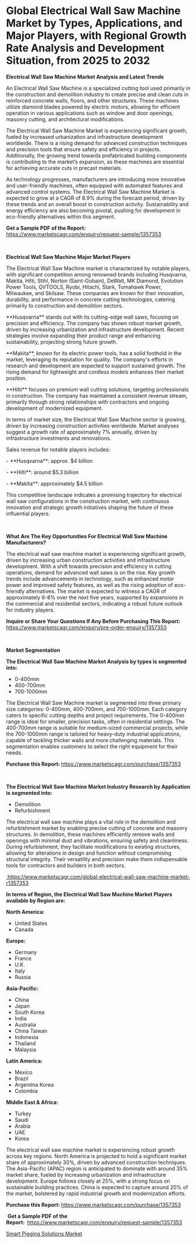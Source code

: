 <p><h1>Global Electrical Wall Saw Machine Market by Types, Applications, and Major Players, with Regional Growth Rate Analysis and Development Situation, from 2025 to 2032</h1></p><p><strong>Electrical Wall Saw Machine Market Analysis and Latest Trends</strong></p>
<p><p>An Electrical Wall Saw Machine is a specialized cutting tool used primarily in the construction and demolition industry to create precise and clean cuts in reinforced concrete walls, floors, and other structures. These machines utilize diamond blades powered by electric motors, allowing for efficient operation in various applications such as window and door openings, masonry cutting, and architectural modifications.</p><p>The Electrical Wall Saw Machine Market is experiencing significant growth, fueled by increased urbanization and infrastructure development worldwide. There is a rising demand for advanced construction techniques and precision tools that ensure safety and efficiency in projects. Additionally, the growing trend towards prefabricated building components is contributing to the market’s expansion, as these machines are essential for achieving accurate cuts in precast materials.</p><p>As technology progresses, manufacturers are introducing more innovative and user-friendly machines, often equipped with automated features and advanced control systems. The Electrical Wall Saw Machine Market is expected to grow at a CAGR of 8.9% during the forecast period, driven by these trends and an overall boost in construction activity. Sustainability and energy efficiency are also becoming pivotal, pushing for development in eco-friendly alternatives within this segment.</p></p>
<p><strong>Get a Sample PDF of the Report:&nbsp;</strong> <a href="https://www.marketscagr.com/enquiry/request-sample/1357353?utm_campaign=2652&utm_medium=2&utm_source=Github&utm_content=ia&utm_term=24022025&utm_id=electrical-wall-saw-machine">https://www.marketscagr.com/enquiry/request-sample/1357353</a></p>
<p>&nbsp;</p>
<p><strong>Electrical Wall Saw Machine Major Market Players</strong></p>
<p><p>The Electrical Wall Saw Machine market is characterized by notable players, with significant competition among renowned brands including Husqvarna, Makita, Hilti, Stihl, Norton (Saint-Gobain), DeWalt, MK Diamond, Evolution Power Tools, QVTOOLS, Ryobi, Hitachi, Stark, Tomahawk Power, Milwaukee, and Skilsaw. These companies are known for their innovation, durability, and performance in concrete cutting technologies, catering primarily to construction and demolition sectors.</p><p>**Husqvarna** stands out with its cutting-edge wall saws, focusing on precision and efficiency. The company has shown robust market growth, driven by increasing urbanization and infrastructure development. Recent strategies involve expanding their product range and enhancing sustainability, projecting strong future growth.</p><p>**Makita**, known for its electric power tools, has a solid foothold in the market, leveraging its reputation for quality. The company's efforts in research and development are expected to support sustained growth. The rising demand for lightweight and cordless models enhances their market position.</p><p>**Hilti** focuses on premium wall cutting solutions, targeting professionals in construction. The company has maintained a consistent revenue stream, primarily through strong relationships with contractors and ongoing development of modernized equipment.</p><p>In terms of market size, the Electrical Wall Saw Machine sector is growing, driven by increasing construction activities worldwide. Market analyses suggest a growth rate of approximately 7% annually, driven by infrastructure investments and renovations.</p><p>Sales revenue for notable players includes:  </p><p>- **Husqvarna**: approx. $4 billion  </p><p>- **Hilti**: around $5.3 billion  </p><p>- **Makita**: approximately $4.5 billion  </p><p>This competitive landscape indicates a promising trajectory for electrical wall saw configurations in the construction market, with continuous innovation and strategic growth initiatives shaping the future of these influential players.</p></p>
<p>&nbsp;</p>
<p><strong>What Are The Key Opportunities For Electrical Wall Saw Machine Manufacturers?</strong></p>
<p><p>The electrical wall saw machine market is experiencing significant growth, driven by increasing urban construction activities and infrastructure development. With a shift towards precision and efficiency in cutting operations, demand for advanced wall saws is on the rise. Key growth trends include advancements in technology, such as enhanced motor power and improved safety features, as well as the rising adoption of eco-friendly alternatives. The market is expected to witness a CAGR of approximately 6-8% over the next five years, supported by expansions in the commercial and residential sectors, indicating a robust future outlook for industry players.</p></p>
<p><strong>Inquire or Share Your Questions If Any Before Purchasing This Report:</strong> <a href="https://www.marketscagr.com/enquiry/pre-order-enquiry/1357353?utm_campaign=2652&utm_medium=2&utm_source=Github&utm_content=ia&utm_term=24022025&utm_id=electrical-wall-saw-machine">https://www.marketscagr.com/enquiry/pre-order-enquiry/1357353</a></p>
<p>&nbsp;</p>
<p><strong>Market Segmentation</strong></p>
<p><strong>The Electrical Wall Saw Machine Market Analysis by types is segmented into:</strong></p>
<p><ul><li>0-400mm</li><li>400-700mm</li><li>700-1000mm</li></ul></p>
<p><p>The Electrical Wall Saw Machine market is segmented into three primary size categories: 0-400mm, 400-700mm, and 700-1000mm. Each category caters to specific cutting depths and project requirements. The 0-400mm range is ideal for smaller, precision tasks, often in residential settings. The 400-700mm range is suitable for medium-sized commercial projects, while the 700-1000mm range is tailored for heavy-duty industrial applications, capable of tackling thicker walls and more challenging materials. This segmentation enables customers to select the right equipment for their needs.</p></p>
<p><strong>Purchase this Report:&nbsp;</strong><a href="https://www.marketscagr.com/purchase/1357353?utm_campaign=2652&utm_medium=2&utm_source=Github&utm_content=ia&utm_term=24022025&utm_id=electrical-wall-saw-machine">https://www.marketscagr.com/purchase/1357353</a></p>
<p>&nbsp;</p>
<p><strong>The Electrical Wall Saw Machine Market Industry Research by Application is segmented into:</strong></p>
<p><ul><li>Demolition</li><li>Refurbishment</li></ul></p>
<p><p>The electrical wall saw machine plays a vital role in the demolition and refurbishment market by enabling precise cutting of concrete and masonry structures. In demolition, these machines efficiently remove walls and openings with minimal dust and vibrations, ensuring safety and cleanliness. During refurbishment, they facilitate modifications to existing structures, allowing for alterations in design and function without compromising structural integrity. Their versatility and precision make them indispensable tools for contractors and builders in both sectors.</p></p>
<p><a href="https://www.marketscagr.com/global-electrical-wall-saw-machine-market-r1357353?utm_campaign=2652&utm_medium=2&utm_source=Github&utm_content=ia&utm_term=24022025&utm_id=electrical-wall-saw-machine">&nbsp;https://www.marketscagr.com/global-electrical-wall-saw-machine-market-r1357353</a></p>
<p><strong>In terms of Region, the Electrical Wall Saw Machine Market Players available by Region are:</strong></p>
<p>
    <p> <strong> North America: </strong>
        <ul>
            <li>United States</li>
            <li>Canada</li>
        </ul>
        </p> 
    <p> <strong> Europe: </strong>
        <ul>
            <li>Germany</li>
            <li>France</li>
            <li>U.K.</li>
            <li>Italy</li>
            <li>Russia</li>
        </ul>
        </p> 
    <p> <strong> Asia-Pacific: </strong>
        <ul>
            <li>China</li>
            <li>Japan</li>
            <li>South Korea</li>
            <li>India</li>
            <li>Australia</li>
            <li>China Taiwan</li>
            <li>Indonesia</li>
            <li>Thailand</li>
            <li>Malaysia</li>
        </ul>
        </p> 
    <p> <strong> Latin America: </strong>
        <ul>
            <li>Mexico</li>
            <li>Brazil</li>
            <li>Argentina Korea</li>
            <li>Colombia</li>
        </ul>
        </p> 
    <p> <strong> Middle East & Africa: </strong>
        <ul>
            <li>Turkey</li>
            <li>Saudi</li>
            <li>Arabia</li>
            <li>UAE</li>
            <li>Korea</li>
        </ul>
    </p>
    </p>
<p><p>The electrical wall saw machine market is experiencing robust growth across key regions. North America is projected to hold a significant market share of approximately 30%, driven by advanced construction techniques. The Asia-Pacific (APAC) region is anticipated to dominate with around 35% market share, fueled by increasing urbanization and infrastructure development. Europe follows closely at 25%, with a strong focus on sustainable building practices. China is expected to capture around 20% of the market, bolstered by rapid industrial growth and modernization efforts.</p></p>
<p><strong>Purchase this Report: </strong><a href="https://www.marketscagr.com/purchase/1357353?utm_campaign=2652&utm_medium=2&utm_source=Github&utm_content=ia&utm_term=24022025&utm_id=electrical-wall-saw-machine">https://www.marketscagr.com/purchase/1357353</a></p>
<p>&nbsp;<strong>Get a Sample PDF of the Report:&nbsp;&nbsp;</strong><a href="https://www.marketscagr.com/enquiry/request-sample/1357353?utm_campaign=2652&utm_medium=2&utm_source=Github&utm_content=ia&utm_term=24022025&utm_id=electrical-wall-saw-machine">https://www.marketscagr.com/enquiry/request-sample/1357353</a></p>
<p><strong></strong></p>
<p><p><a href="https://github.com/carendesrochers299/Market-Research-Report-List-1/blob/main/smart-pigging-solutions-market.md?utm_campaign=2652&utm_medium=2&utm_source=Github&utm_content=ia&utm_term=24022025&utm_id=electrical-wall-saw-machine">Smart Pigging Solutions Market</a></p></p>